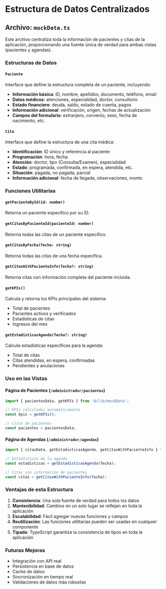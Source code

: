 # Estructura de Datos Centralizados

## Archivo: `mockData.ts`

Este archivo centraliza toda la información de pacientes y citas de la aplicación, proporcionando una fuente única de verdad para ambas vistas (pacientes y agendas).

### Estructuras de Datos

#### `Paciente`
Interface que define la estructura completa de un paciente, incluyendo:
- **Información básica**: ID, nombre, apellidos, documento, teléfono, email
- **Datos médicos**: atenciones, especialidad, doctor, consultorio
- **Estado financiero**: deuda, saldo, estado de cuenta, pagos
- **Información adicional**: verificación, origen, fechas de actualización
- **Campos del formulario**: extranjero, convenio, sexo, fecha de nacimiento, etc.

#### `Cita`
Interface que define la estructura de una cita médica:
- **Identificación**: ID único y referencia al paciente
- **Programación**: hora, fecha
- **Atención**: doctor, tipo (Consulta/Examen), especialidad
- **Estado**: programada, confirmada, en espera, atendida, etc.
- **Situación**: pagada, no pagada, parcial
- **Información adicional**: fecha de llegada, observaciones, monto

### Funciones Utilitarias

#### `getPacienteById(id: number)`
Retorna un paciente específico por su ID.

#### `getCitasByPacienteId(pacienteId: number)`
Retorna todas las citas de un paciente específico.

#### `getCitasByFecha(fecha: string)`
Retorna todas las citas de una fecha específica.

#### `getCitasWithPacienteInfo(fecha?: string)`
Retorna citas con información completa del paciente incluida.

#### `getKPIs()`
Calcula y retorna los KPIs principales del sistema:
- Total de pacientes
- Pacientes activos y verificados
- Estadísticas de citas
- Ingresos del mes

#### `getEstadisticasAgenda(fecha?: string)`
Calcula estadísticas específicas para la agenda:
- Total de citas
- Citas atendidas, en espera, confirmadas
- Pendientes y anulaciones

### Uso en las Vistas

#### Página de Pacientes (`/administrador/pacientes`)
```typescript
import { pacientesData, getKPIs } from '@/lib/mockData';

// KPIs calculados automáticamente
const kpis = getKPIs();

// Lista de pacientes
const pacientes = pacientesData;
```

#### Página de Agendas (`/administrador/agendas`)
```typescript
import { citasData, getEstadisticasAgenda, getCitasWithPacienteInfo } from '@/lib/mockData';

// Estadísticas de la agenda
const estadisticas = getEstadisticasAgenda(fecha);

// Citas con información de pacientes
const citas = getCitasWithPacienteInfo(fecha);
```

### Ventajas de esta Estructura

1. **Consistencia**: Una sola fuente de verdad para todos los datos
2. **Mantenibilidad**: Cambios en un solo lugar se reflejan en toda la aplicación
3. **Escalabilidad**: Fácil agregar nuevas funciones y campos
4. **Reutilización**: Las funciones utilitarias pueden ser usadas en cualquier componente
5. **Tipado**: TypeScript garantiza la consistencia de tipos en toda la aplicación

### Futuras Mejoras

- Integración con API real
- Persistencia en base de datos
- Cache de datos
- Sincronización en tiempo real
- Validaciones de datos más robustas
